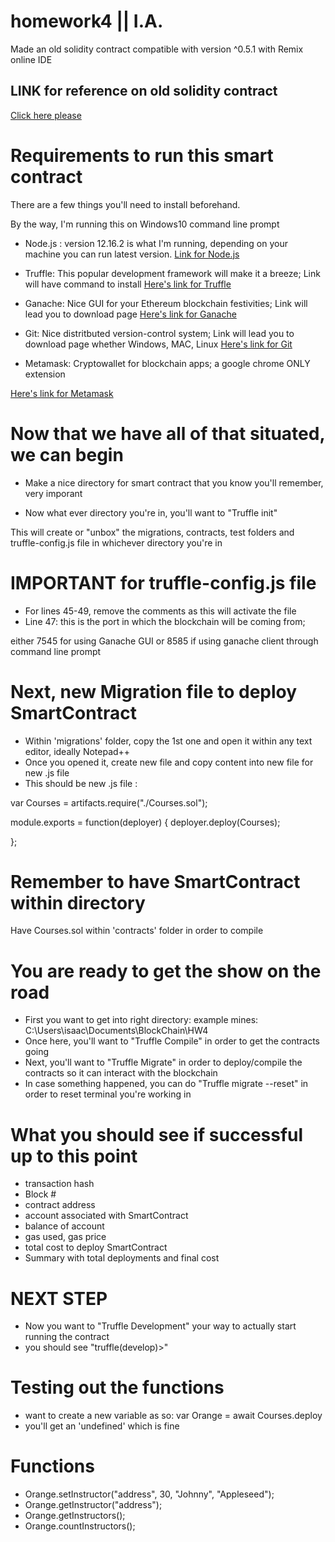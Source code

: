 # homework4 || I.A.
Made an old solidity contract compatible with version ^0.5.1 with Remix online IDE

## LINK for reference on old solidity contract
[Click here please](https://coursetro.com/posts/code/102/Solidity-Mappings-&-Structs-Tutorial)

# Requirements to run this smart contract
There are a few things you'll need to install beforehand.

By the way, I'm running this on Windows10 command line prompt

- Node.js : version 12.16.2 is what I'm running, depending on your machine you can run latest version.
[Link for Node.js](https://nodejs.org/en/)

- Truffle: This popular development framework will make it a breeze; Link will have command to install 
[Here's link for Truffle](https://www.trufflesuite.com/truffle)

- Ganache: Nice GUI for your Ethereum blockchain festivities; Link will lead you to download page
[Here's link for Ganache](https://www.trufflesuite.com/ganache)

- Git: Nice distritbuted version-control system; Link will lead you to download page whether Windows, MAC, Linux
[Here's link for Git](https://git-scm.com/downloads)

- Metamask: Cryptowallet for blockchain apps; a google chrome ONLY extension

[Here's link for Metamask](https://metamask.io/)

# Now that we have all of that situated, we can begin 

- Make a nice directory for smart contract that you know you'll remember, very imporant

- Now what ever directory you're in, you'll want to "Truffle init" 

This will create or "unbox" the migrations, contracts, test folders and truffle-config.js file in whichever directory you're in

# IMPORTANT for truffle-config.js file

- For lines 45-49, remove the comments as this will activate the file
- Line 47: this is the port in which the blockchain will be coming from;

either 7545 for using Ganache GUI or 8585 if using ganache client through command line prompt

# Next, new Migration file to deploy SmartContract
- Within 'migrations' folder, copy the 1st one and open it within any text editor, ideally Notepad++
- Once you opened it, create new file and copy content into new file for new .js file
- This should be new .js file : 

var Courses = artifacts.require("./Courses.sol");

module.exports = function(deployer) {
  deployer.deploy(Courses);

};

# Remember to have SmartContract within directory
Have Courses.sol within 'contracts' folder in order to compile

# You are ready to get the show on the road
- First you want to get into right directory: example mines: C:\Users\isaac\Documents\BlockChain\HW4
- Once here, you'll want to "Truffle Compile" in order to get the contracts going
- Next, you'll want to "Truffle Migrate" in order to deploy/compile the contracts so it can interact with the blockchain
- In case something happened, you can do "Truffle migrate --reset" in order to reset terminal you're working in

# What you should see if successful up to this point
- transaction hash
- Block #
- contract address
- account associated with SmartContract
- balance of account
- gas used, gas price
- total cost to deploy SmartContract
- Summary with total deployments and final cost

# NEXT STEP
- Now you want to "Truffle Development" your way to actually start running the contract
- you should see "truffle(develop)>"

# Testing out the functions
- want to create a new variable as so: var Orange = await Courses.deploy
- you'll get an 'undefined' which is fine

# Functions
- Orange.setInstructor("address", 30, "Johnny", "Appleseed");
- Orange.getInstructor("address");
- Orange.getInstructors();
- Orange.countInstructors();
